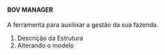 #### BOV MANAGER
A ferramenta para auxilixar a gestão da sua fazenda.

1. Descrição da Estrutura
1. Alterando o modelo

